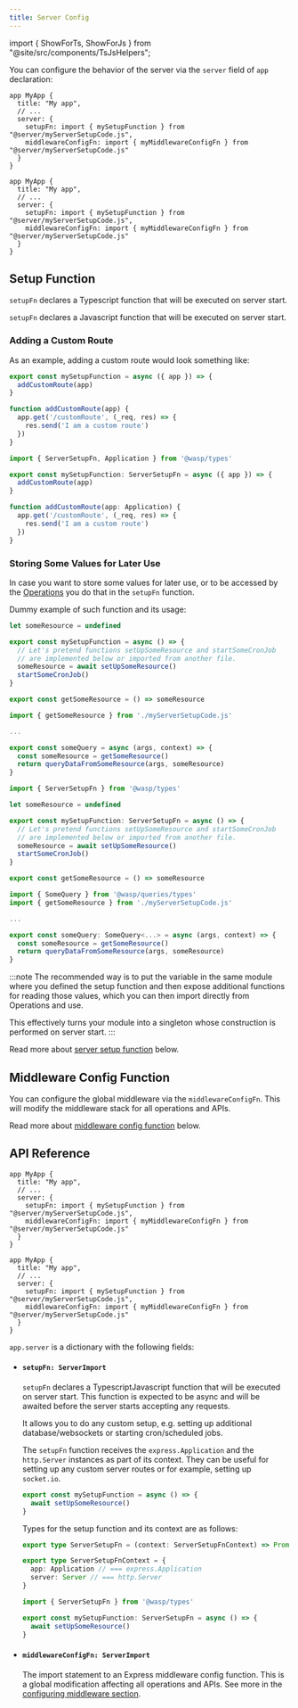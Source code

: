 ```yaml
---
title: Server Config
---
```


import { ShowForTs, ShowForJs } from "@site/src/components/TsJsHelpers";

You can configure the behavior of the server via the `server` field of `app` declaration:

<Tabs groupId="js-ts">
<TabItem value="js" label="JavaScript">

```wasp title="main.wasp"
app MyApp {
  title: "My app",
  // ...
  server: {
    setupFn: import { mySetupFunction } from "@server/myServerSetupCode.js",
    middlewareConfigFn: import { myMiddlewareConfigFn } from "@server/myServerSetupCode.js"
  }
}
```

</TabItem>
<TabItem value="ts" label="TypeScript">

```wasp title="main.wasp"
app MyApp {
  title: "My app",
  // ...
  server: {
    setupFn: import { mySetupFunction } from "@server/myServerSetupCode.js",
    middlewareConfigFn: import { myMiddlewareConfigFn } from "@server/myServerSetupCode.js"
  }
}
```

</TabItem>
</Tabs>

## Setup Function

  <ShowForTs>

`setupFn` declares a Typescript function that will be executed on server start.
</ShowForTs>

  <ShowForJs>

`setupFn` declares a Javascript function that will be executed on server start.
</ShowForJs>

### Adding a Custom Route

As an example, adding a custom route would look something like:

<Tabs groupId="js-ts">
<TabItem value="js" label="JavaScript">

```js title="src/server/myServerSetupCode.ts"
export const mySetupFunction = async ({ app }) => {
  addCustomRoute(app)
}

function addCustomRoute(app) {
  app.get('/customRoute', (_req, res) => {
    res.send('I am a custom route')
  })
}
```

</TabItem>
<TabItem value="ts" label="TypeScript">

```ts title="src/server/myServerSetupCode.ts"
import { ServerSetupFn, Application } from '@wasp/types'

export const mySetupFunction: ServerSetupFn = async ({ app }) => {
  addCustomRoute(app)
}

function addCustomRoute(app: Application) {
  app.get('/customRoute', (_req, res) => {
    res.send('I am a custom route')
  })
}
```

</TabItem>
</Tabs>

### Storing Some Values for Later Use

In case you want to store some values for later use, or to be accessed by the [Operations](../data-model/operations/overview) you do that in the `setupFn` function.

Dummy example of such function and its usage:

<Tabs groupId="js-ts">
<TabItem value="js" label="JavaScript">

```js title="src/server/myServerSetupCode.js"
let someResource = undefined

export const mySetupFunction = async () => {
  // Let's pretend functions setUpSomeResource and startSomeCronJob
  // are implemented below or imported from another file.
  someResource = await setUpSomeResource()
  startSomeCronJob()
}

export const getSomeResource = () => someResource
```

```js title="src/server/queries.js"
import { getSomeResource } from './myServerSetupCode.js'

...

export const someQuery = async (args, context) => {
  const someResource = getSomeResource()
  return queryDataFromSomeResource(args, someResource)
}
```

</TabItem>
<TabItem value="ts" label="TypeScript">

```ts title="src/server/myServerSetupCode.ts"
import { ServerSetupFn } from '@wasp/types'

let someResource = undefined

export const mySetupFunction: ServerSetupFn = async () => {
  // Let's pretend functions setUpSomeResource and startSomeCronJob
  // are implemented below or imported from another file.
  someResource = await setUpSomeResource()
  startSomeCronJob()
}

export const getSomeResource = () => someResource
```

```ts title="src/server/queries.ts"
import { SomeQuery } from '@wasp/queries/types'
import { getSomeResource } from './myServerSetupCode.js'

...

export const someQuery: SomeQuery<...> = async (args, context) => {
  const someResource = getSomeResource()
  return queryDataFromSomeResource(args, someResource)
}
```

</TabItem>
</Tabs>

:::note
The recommended way is to put the variable in the same module where you defined the setup function and then expose additional functions for reading those values, which you can then import directly from Operations and use.

This effectively turns your module into a singleton whose construction is performed on server start.
:::

Read more about [server setup function](#setupfn-serverimport) below.

## Middleware Config Function

You can configure the global middleware via the `middlewareConfigFn`. This will modify the middleware stack for all operations and APIs.

Read more about [middleware config function](#middlewareconfigfn-serverimport) below.

## API Reference

<Tabs groupId="js-ts">
<TabItem value="js" label="JavaScript">

```wasp title="main.wasp"
app MyApp {
  title: "My app",
  // ...
  server: {
    setupFn: import { mySetupFunction } from "@server/myServerSetupCode.js",
    middlewareConfigFn: import { myMiddlewareConfigFn } from "@server/myServerSetupCode.js"
  }
}
```

</TabItem>
<TabItem value="ts" label="TypeScript">

```wasp title="main.wasp"
app MyApp {
  title: "My app",
  // ...
  server: {
    setupFn: import { mySetupFunction } from "@server/myServerSetupCode.js",
    middlewareConfigFn: import { myMiddlewareConfigFn } from "@server/myServerSetupCode.js"
  }
}
```

</TabItem>
</Tabs>

`app.server` is a dictionary with the following fields:

- #### `setupFn: ServerImport`

  `setupFn` declares a <ShowForTs>Typescript</ShowForTs><ShowForJs>Javascript</ShowForJs> function that will be executed on server start. This function is expected to be async and will be awaited before the server starts accepting any requests.

  It allows you to do any custom setup, e.g. setting up additional database/websockets or starting cron/scheduled jobs.

  The `setupFn` function receives the `express.Application` and the `http.Server` instances as part of its context. They can be useful for setting up any custom server routes or for example, setting up `socket.io`.

  <Tabs groupId="js-ts">
  <TabItem value="js" label="JavaScript">

  ```js title="src/server/myServerSetupCode.js"
  export const mySetupFunction = async () => {
    await setUpSomeResource()
  }
  ```

  </TabItem>
  <TabItem value="ts" label="TypeScript">

  Types for the setup function and its context are as follows:

  ```ts title="@wasp/types"
  export type ServerSetupFn = (context: ServerSetupFnContext) => Promise<void>

  export type ServerSetupFnContext = {
    app: Application // === express.Application
    server: Server // === http.Server
  }
  ```

  ```ts title="src/server/myServerSetupCode.ts"
  import { ServerSetupFn } from '@wasp/types'

  export const mySetupFunction: ServerSetupFn = async () => {
    await setUpSomeResource()
  }
  ```

  </TabItem>
  </Tabs>

- #### `middlewareConfigFn: ServerImport`

  The import statement to an Express middleware config function. This is a global modification affecting all operations and APIs. See more in the [configuring middleware section](../advanced/middleware-config#1-customize-global-middleware).
